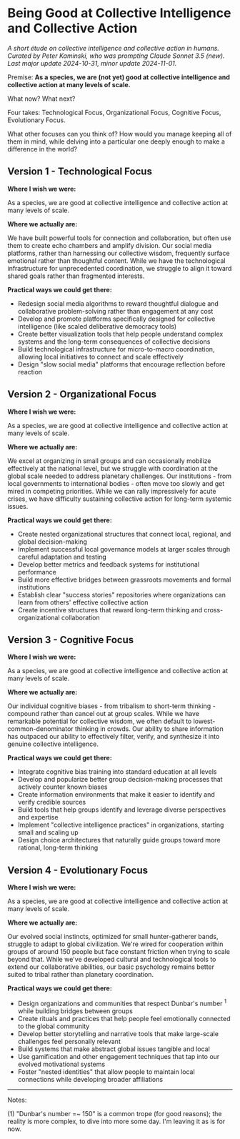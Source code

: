 # Being Good at Collective Intelligence and Collective Action

_A short étude on collective intelligence and collective action in humans. Curated by Peter Kaminski, who was prompting Claude Sonnet 3.5 (new). Last major update 2024-10-31, minor update 2024-11-01._

Premise: **As a species, we are (not yet) good at collective intelligence and collective action at many levels of scale.**

What now? What next?

Four takes: Technological Focus, Organizational Focus, Cognitive Focus, Evolutionary Focus.

What other focuses can you think of? How would you manage keeping all of them in mind, while delving into a particular one deeply enough to make a difference in the world?

## Version 1 - Technological Focus

**Where I wish we were:**

As a species, we are good at collective intelligence and collective action at many levels of scale.

**Where we actually are:**

We have built powerful tools for connection and collaboration, but often use them to create echo chambers and amplify division. Our social media platforms, rather than harnessing our collective wisdom, frequently surface emotional rather than thoughtful content. While we have the technological infrastructure for unprecedented coordination, we struggle to align it toward shared goals rather than fragmented interests.

**Practical ways we could get there:**

- Redesign social media algorithms to reward thoughtful dialogue and collaborative problem-solving rather than engagement at any cost
- Develop and promote platforms specifically designed for collective intelligence (like scaled deliberative democracy tools)
- Create better visualization tools that help people understand complex systems and the long-term consequences of collective decisions
- Build technological infrastructure for micro-to-macro coordination, allowing local initiatives to connect and scale effectively
- Design "slow social media" platforms that encourage reflection before reaction

## Version 2 - Organizational Focus

**Where I wish we were:**

As a species, we are good at collective intelligence and collective action at many levels of scale.

**Where we actually are:**

We excel at organizing in small groups and can occasionally mobilize effectively at the national level, but we struggle with coordination at the global scale needed to address planetary challenges. Our institutions - from local governments to international bodies - often move too slowly and get mired in competing priorities. While we can rally impressively for acute crises, we have difficulty sustaining collective action for long-term systemic issues.

**Practical ways we could get there:**

- Create nested organizational structures that connect local, regional, and global decision-making
- Implement successful local governance models at larger scales through careful adaptation and testing
- Develop better metrics and feedback systems for institutional performance
- Build more effective bridges between grassroots movements and formal institutions
- Establish clear "success stories" repositories where organizations can learn from others' effective collective action
- Create incentive structures that reward long-term thinking and cross-organizational collaboration

## Version 3 - Cognitive Focus

**Where I wish we were:**

As a species, we are good at collective intelligence and collective action at many levels of scale.

**Where we actually are:**

Our individual cognitive biases - from tribalism to short-term thinking - compound rather than cancel out at group scales. While we have remarkable potential for collective wisdom, we often default to lowest-common-denominator thinking in crowds. Our ability to share information has outpaced our ability to effectively filter, verify, and synthesize it into genuine collective intelligence.

**Practical ways we could get there:**

- Integrate cognitive bias training into standard education at all levels
- Develop and popularize better group decision-making processes that actively counter known biases
- Create information environments that make it easier to identify and verify credible sources
- Build tools that help groups identify and leverage diverse perspectives and expertise
- Implement "collective intelligence practices" in organizations, starting small and scaling up
- Design choice architectures that naturally guide groups toward more rational, long-term thinking

## Version 4 - Evolutionary Focus

**Where I wish we were:**

As a species, we are good at collective intelligence and collective action at many levels of scale.

**Where we actually are:**

Our evolved social instincts, optimized for small hunter-gatherer bands, struggle to adapt to global civilization. We're wired for cooperation within groups of around 150 people but face constant friction when trying to scale beyond that. While we've developed cultural and technological tools to extend our collaborative abilities, our basic psychology remains better suited to tribal rather than planetary coordination.

**Practical ways we could get there:**

- Design organizations and communities that respect Dunbar's number <sup>1</sup> while building bridges between groups
- Create rituals and practices that help people feel emotionally connected to the global community
- Develop better storytelling and narrative tools that make large-scale challenges feel personally relevant
- Build systems that make abstract global issues tangible and local
- Use gamification and other engagement techniques that tap into our evolved motivational systems
- Foster "nested identities" that allow people to maintain local connections while developing broader affiliations

---

Notes:

(1) "Dunbar's number =~ 150" is a common trope (for good reasons); the reality is more complex, to dive into more some day. I'm leaving it as is for now.